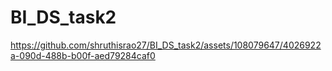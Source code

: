 # BI_DS_task2
https://github.com/shruthisrao27/BI_DS_task2/assets/108079647/4026922a-090d-488b-b00f-aed79284caf0
